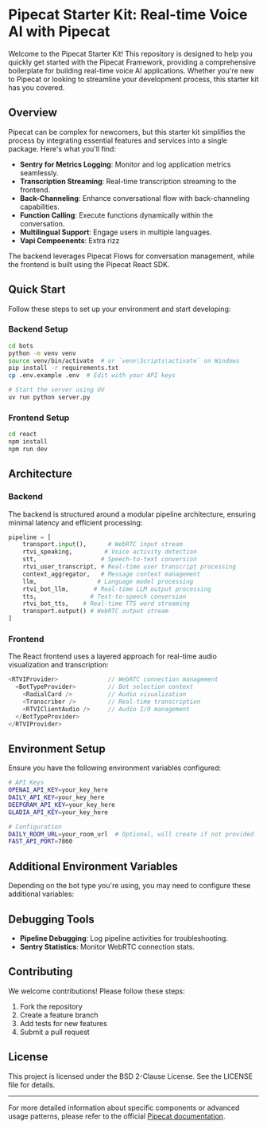 # Pipecat Starter Kit: Real-time Voice AI with Pipecat

Welcome to the Pipecat Starter Kit! This repository is designed to help you quickly get started with the Pipecat Framework, providing a comprehensive boilerplate for building real-time voice AI applications. Whether you're new to Pipecat or looking to streamline your development process, this starter kit has you covered.

## Overview

Pipecat can be complex for newcomers, but this starter kit simplifies the process by integrating essential features and services into a single package. Here's what you'll find:

- **Sentry for Metrics Logging**: Monitor and log application metrics seamlessly.
- **Transcription Streaming**: Real-time transcription streaming to the frontend.
- **Back-Channeling**: Enhance conversational flow with back-channeling capabilities.
- **Function Calling**: Execute functions dynamically within the conversation.
- **Multilingual Support**: Engage users in multiple languages.
- **Vapi Compoenents**: Extra rizz


The backend leverages Pipecat Flows for  conversation management, while the frontend is built using the Pipecat React SDK.

## Quick Start

Follow these steps to set up your environment and start developing:

### Backend Setup

```bash
cd bots
python -m venv venv
source venv/bin/activate  # or `venv\Scripts\activate` on Windows
pip install -r requirements.txt
cp .env.example .env  # Edit with your API keys

# Start the server using UV
uv run python server.py
```

### Frontend Setup

```bash
cd react
npm install
npm run dev
```

## Architecture

### Backend

The backend is structured around a modular pipeline architecture, ensuring minimal latency and efficient processing:

```python
pipeline = [
    transport.input(),      # WebRTC input stream
    rtvi_speaking,         # Voice activity detection
    stt,                  # Speech-to-text conversion
    rtvi_user_transcript, # Real-time user transcript processing
    context_aggregator,   # Message context management
    llm,                 # Language model processing
    rtvi_bot_llm,       # Real-time LLM output processing
    tts,               # Text-to-speech conversion
    rtvi_bot_tts,    # Real-time TTS word streaming
    transport.output() # WebRTC output stream
]
```

### Frontend

The React frontend uses a layered approach for real-time audio visualization and transcription:

```typescript
<RTVIProvider>              // WebRTC connection management
  <BotTypeProvider>         // Bot selection context
    <RadialCard />          // Audio visualization
    <Transcriber />         // Real-time transcription
    <RTVIClientAudio />     // Audio I/O management
  </BotTypeProvider>
</RTVIProvider>
```


## Environment Setup

Ensure you have the following environment variables configured:

```bash
# API Keys
OPENAI_API_KEY=your_key_here
DAILY_API_KEY=your_key_here
DEEPGRAM_API_KEY=your_key_here
GLADIA_API_KEY=your_key_here

# Configuration
DAILY_ROOM_URL=your_room_url  # Optional, will create if not provided
FAST_API_PORT=7860
```

## **Additional Environment Variables**

Depending on the bot type you're using, you may need to configure these additional variables:


## Debugging Tools

- **Pipeline Debugging**: Log pipeline activities for troubleshooting.
- **Sentry  Statistics**: Monitor WebRTC connection stats.

## Contributing

We welcome contributions! Please follow these steps:

1. Fork the repository
2. Create a feature branch
3. Add tests for new features
4. Submit a pull request

## License

This project is licensed under the BSD 2-Clause License. See the LICENSE file for details.

---

For more detailed information about specific components or advanced usage patterns, please refer to the official [Pipecat documentation](https://docs.pipecat.ai).

